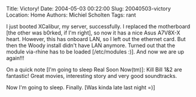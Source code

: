 Title: Victory!
Date: 2004-05-03 00:22:00
Slug: 20040503-victory
Location: Home
Authors: Michiel Scholten
Tags: rant

<p>I just booted XCalibur, my server, successfully. I replaced the motherboard [the other was b0rked, if I'm right], so now it has a nice Asus A7V8X-X heart. However, this has onboard LAN, so I left out the ethernet card. But then the Woody install didn't have LAN anymore. Turned out that the module via-rhine has to be loaded [/etc/modules :)]. And now we are up again!!!</p>
<p>On a quick note [I'm going to sleep Real Soon Now(tm)]: Kill Bill 1&amp;2 are fantastic! Great movies, interesting story and very good soundtracks.</p>
<p>Now I'm going to sleep. Finally. [Was kinda late last night =)]</p>